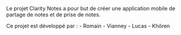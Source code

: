 Le projet Clarity Notes a pour but de créer une application mobile de partage de notes et de prise de notes. 

Ce projet est développé par : 
	- Romain
	- Vianney
	- Lucas
	- Khôren